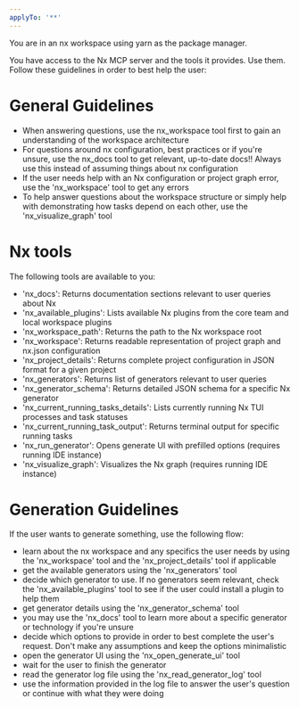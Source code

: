 ```yaml
---
applyTo: '**'
---
```


You are in an nx workspace using yarn as the package manager.

You have access to the Nx MCP server and the tools it provides. Use them. Follow these guidelines in order to best help the user:

# General Guidelines

- When answering questions, use the nx_workspace tool first to gain an understanding of the workspace architecture
- For questions around nx configuration, best practices or if you're unsure, use the nx_docs tool to get relevant, up-to-date docs!! Always use this instead of assuming things about nx configuration
- If the user needs help with an Nx configuration or project graph error, use the 'nx_workspace' tool to get any errors
- To help answer questions about the workspace structure or simply help with demonstrating how tasks depend on each other, use the 'nx_visualize_graph' tool

# Nx tools

The following tools are available to you:

- 'nx_docs': Returns documentation sections relevant to user queries about Nx
- 'nx_available_plugins': Lists available Nx plugins from the core team and local workspace plugins
- 'nx_workspace_path': Returns the path to the Nx workspace root
- 'nx_workspace': Returns readable representation of project graph and nx.json configuration
- 'nx_project_details': Returns complete project configuration in JSON format for a given project
- 'nx_generators': Returns list of generators relevant to user queries
- 'nx_generator_schema': Returns detailed JSON schema for a specific Nx generator
- 'nx_current_running_tasks_details': Lists currently running Nx TUI processes and task statuses
- 'nx_current_running_task_output': Returns terminal output for specific running tasks
- 'nx_run_generator': Opens generate UI with prefilled options (requires running IDE instance)
- 'nx_visualize_graph': Visualizes the Nx graph (requires running IDE instance)

# Generation Guidelines

If the user wants to generate something, use the following flow:

- learn about the nx workspace and any specifics the user needs by using the 'nx_workspace' tool and the 'nx_project_details' tool if applicable
- get the available generators using the 'nx_generators' tool
- decide which generator to use. If no generators seem relevant, check the 'nx_available_plugins' tool to see if the user could install a plugin to help them
- get generator details using the 'nx_generator_schema' tool
- you may use the 'nx_docs' tool to learn more about a specific generator or technology if you're unsure
- decide which options to provide in order to best complete the user's request. Don't make any assumptions and keep the options minimalistic
- open the generator UI using the 'nx_open_generate_ui' tool
- wait for the user to finish the generator
- read the generator log file using the 'nx_read_generator_log' tool
- use the information provided in the log file to answer the user's question or continue with what they were doing
